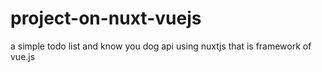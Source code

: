 # project-on-nuxt-vuejs
a simple todo list and know you dog api using nuxtjs that is framework of vue.js
